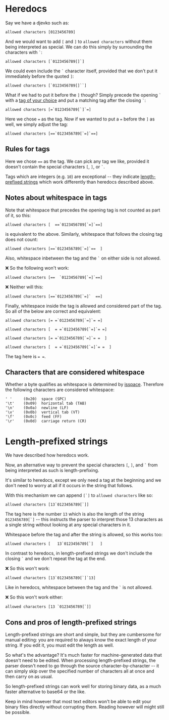 # Heredocs

Say we have a djevko such as:

```
allowed characters [0123456789]
```

And we would want to add `[` and `]` to `allowed characters` without them being interpreted as special. We can do this simply by surrounding the characters with `` ` ``:

```
allowed characters [`0123456789[]`]
```

We could even include the `` ` `` character itself, provided that we don't put it immediately before the quoted `]`:

```
allowed characters [`0123456789[]``]
```

What if we had to put it before the `]` though? Simply precede the opening `` ` `` with a [tag of your choice](#rules-for-tags) and put a matching tag after the closing `` ` ``:

```
allowed characters [=`0123456789[`]`=]
```

Here we chose `=` as the tag. Now if we wanted to put a `=` before the `]` as well, we simply adjust the tag:

```
allowed characters [==`0123456789[`=]`==]
```

## Rules for tags

Here we chose `==` as the tag. We can pick any tag we like, provided it doesn't contain the special characters `[`, `]`, or `` ` ``.

Tags which are integers (e.g. `10`) are exceptional -- they indicate [length-prefixed strings](#length-prefixed-strings) which work differently than heredocs described above.

## Notes about whitespace in tags

Note that whitespace that precedes the opening tag is not counted as part of it, so this:

```
allowed characters [  ==`0123456789[`=]`==]
```

is equivalent to the above. Similarly, whitespace that follows the closing tag does not count:

```
allowed characters [==`0123456789[`=]`==  ]
```

Also, whitespace inbetween the tag and the `` ` `` on either side is not allowed. 

❌ So the following won't work:

```
allowed characters [==  `0123456789[`=]`==]
```

❌ Neither will this:

```
allowed characters [==`0123456789[`=]`  ==]
```

Finally, whitespace inside the tag is allowed and considered part of the tag. So all of the below are correct and equivalent:

```
allowed characters [= =`0123456789[`=]`= =]

allowed characters [  = =`0123456789[`=]`= =]

allowed characters [= =`0123456789[`=]`= =  ]

allowed characters [  = =`0123456789[`=]`= =  ]
```

The tag here is `= =`.

## Characters that are considered whitespace

Whether a byte qualifies as whitespace is determined by [isspace](https://cplusplus.com/reference/cctype/isspace/). Therefore the following characters are considered whitespace:

```
' ' 	(0x20)	space (SPC)
'\t'	(0x09)	horizontal tab (TAB)
'\n'	(0x0a)	newline (LF)
'\v'	(0x0b)	vertical tab (VT)
'\f'	(0x0c)	feed (FF)
'\r'	(0x0d)	carriage return (CR)
```

# Length-prefixed strings

We have described how heredocs work.

Now, an alternative way to prevent the special characters `[`, `]`, and `` ` `` from being interpreted as such is length-prefixing.

It's similar to heredocs, except we only need a tag at the beginning and we don't need to worry at all if it occurs in the string that follows.

With this mechanism we can append `` [`] `` to `allowed characters` like so:

```
allowed characters [13`0123456789[`]]
```

The tag here is the number `13` which is also the length of the string `` 0123456789[`] `` -- this instructs the parser to interpret those 13 characters as a single string without looking at any special characters in it.

Whitespace before the tag and after the string is allowed, so this works too:

```
allowed characters [   13`0123456789[`]   ]
```

In contrast to heredocs, in length-prefixed strings we don't include the closing `` ` `` and we don't repeat the tag at the end.

❌ So this won't work:

```
allowed characters [13`0123456789[`]`13]
```

Like in heredocs, whitespace between the tag and the `` ` `` is not allowed.

❌ So this won't work either:

```
allowed characters [13 `0123456789[`]]
```

## Cons and pros of length-prefixed strings

Length-prefixed strings are short and simple, but they are cumbersome for manual editing: you are required to always know the exact length of your string. If you edit it, you must edit the length as well.

So what's the advantage? It's much faster for machine-generated data that doesn't need to be edited. When processing length-prefixed strings, the parser doesn't need to go through the source character-by-character -- it can simply skip over the specified number of characters all at once and then carry on as usual. 

So length-prefixed strings can work well for storing binary data, as a much faster alternative to base64 or the like.

Keep in mind however that most text editors won't be able to edit your binary files directly without corrupting them. Reading however will might still be possible.